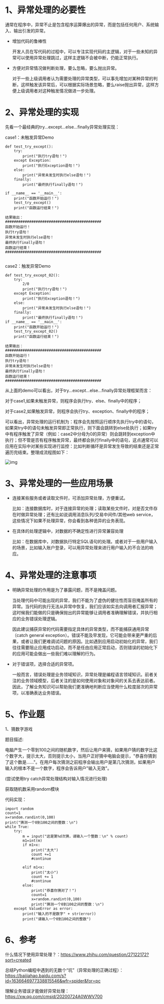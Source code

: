 # 1、异常处理的必要性

通常在程序中，异常不止是包含程序运算爆出的异常，而是包括任何用户、系统输入、输出引发的异常。

- 增加代码的鲁棒性

  开发人员在写代码的过程中，可以专注实现代码的主逻辑，对于一些未知的异常可以使用异常处理跳过，这样主逻辑不会被中断，仍能正常执行。

- 方便对异常情况做判断处理，要么忽略，要么抛出异常。

  对于一些上级调用者认为需要处理的异常类型，可以事先增加对某种异常的判断，这样触发该异常后，可以根据实际场景忽略，要么raise抛出异常，这样方便上级调用者对这种触发情况做进一步处理。

  

# 2、异常处理的实现

先看一个最经典的try...except...else...finally异常处理实现：

case1：未触发异常Demo

```
def test_try_except():
    try:
        print("执行try语句！")
    except Exception:
        print("执行Exception语句！")
    else:
        print("异常未发生时执行else语句！")
    finally:
        print("最终执行finally语句！")

if __name__ == '__main__':
    print("函数开始运行！")
    test_try_except()
    print("函数运行结束！")
    
结果输出：
############################################
函数开始运行！
执行try语句！
异常未发生时执行else语句！
最终执行finally语句！
函数运行结束！
############################################


```

case2：触发异常Demo



```
def test_try_except_02():
    try:
        2/0
        print("执行try语句！")
    except Exception:
        print("执行Exception语句！")
    else:
        print("异常未发生时执行else语句！")
    finally:
        print("最终执行finally语句！")
if __name__ == '__main__':
    print("函数开始运行！")
    test_try_except_02()
    print("函数运行结束！")        

结果输出：
############################################
函数开始运行！
执行try语句！
异常未发生时执行else语句！
最终执行finally语句！
函数运行结束！
############################################
```



从上面的demo可以看出，对于try...except...else...finally异常处理框架而言：

对于case1,如果未触发异常，则程序会执行try、else、finally中的程序；

对于case2,如果触发异常，则程序会执行try、exception、finally中的程序；

可以看出，异常处理的运行机制为：程序会先按照运行顺序先执行try中的语句，如果突try中的语句未触发异常即正常执行，则下面会跳转到else处执行；如果try中有程序触发了异常（例如：case2中分母为0的异常）则会跳转到exception中执行；但不管是否有程序触发异常，最终都会执行finally中的语句，这点通常可以应用在实际中对某些实现进行监控：比如判断循环是异常发生导致的结束还是正常遍历完结束。整理成流程图如下：



![img](https://pics6.baidu.com/feed/fc1f4134970a304e3707a578a0fea483c8175cc1.jpeg?token=e29352eeaf61fc7ae2592094d833a57f&s=B5B0EF37091A46CA12DD547B03007077)



# 3、异常处理的一些应用场景

- 连接某些服务或者读取文件时，可添加异常处理，方便重试。

  比如：连接数据库时，对于连接异常的处理；读取某些文件时，对是否文件存在时做异常处理；还有比如说调用消息队列/交易中间件/其他web service，这些情况下如果不处理异常，你会看到各种诡异的业务表现。

- 在具体的处理逻辑中，对数据的不确定性进行异常兼容处理

  比如：在数据库中，对数据执行特定SQL语句的处理。或者对于一些用户输入的场景，比如输入账户登录，可以用异常处理来进行用户输入的不合法的响应。

  

# 4、异常处理的注意事项

- 明确异常处理的作用是为了暴露问题，而不是掩盖问题。

  当处理代码中可能出现的异常，我们不能为了虚伪的健壮性而盲目掩盖所有的异常。当代码的执行无法从异常中恢复，我们应该如实去向调用者汇报异常；这时候我们能做的只是确保抛出的异常能够让调用者准确理解错误，并执行相应的业务错误处理逻辑。

  因此建议捕获异常的代码需要指定具体的异常类型，而不能捕获通用异常（catch general exception）。错误不能及早发现，它可能会带来更严重的后果，或者让我们更难调试问题的原因。比如遇到应用启动初始化的异常，我们往往需要阻止应用成功启动，而不是任由应用正常启动，否则错误的初始化下的应用可能会做出一些我们难以理解的行为。

- 对于错误项，选择合适的异常项。

  一般而言，错误处理是业务领域知识，异常处理是编程语言领域知识。前者关注的业务领域模型，后者关注的是如何使用对象和对象间的关系去表达前者。因此，了解业务知识可以帮助我们更准确地判断应当使用什么粒度层次的异常项，以准确表达业务错误。



# 5、作业题

1、猜数字游戏

题目描述:

电脑产生一个零到100之间的随机数字，然后让用户来猜，如果用户猜的数字比这个数字大，提示太大，否则提示太小，当用户正好猜中电脑会提示，"恭喜你猜到了这个数是......"。在用户每次猜测之前程序会输出用户是第几次猜测，如果用户输入的根本不是一个数字，程序会告诉用户"输入无效"。

(尝试使用try catch异常处理结构对输入情况进行处理)

获取随机数采用random模块

代码实现：

```
import random
count=1
x=random.randint(0,100)
print("猜测一个0到100之间的整数：\n")
while True:
    try:
        m = input("这是第%d次猜，请输入一个整数：\n" % count)
        m1=int(m)
        if m1>x:
            print("太大")
            count +=1
            #continue

        elif m1<x:
            print("太小")
            count += 1
            #continue
        else:
            print("恭喜你猜对了！")
            count=1
            x=random.randint(0,100)
            print("猜测一个0到100之间的整数：\n")
    except ValueError as error:
        print("输入的不是数字" + str(error))
        print("请输入一个0到100之间的整数")
```



# 6、参考

什么情况下使用异常处理？：https://www.zhihu.com/question/27122172?sort=created

总结Python编程中遇到的无数个“坑”（异常处理的正确过程）：https://baijiahao.baidu.com/s?id=1636646977338815546&wfr=spider&for=pc

理解业务错误才能做好异常处理：https://xw.qq.com/cmsid/20200724A0WWV700